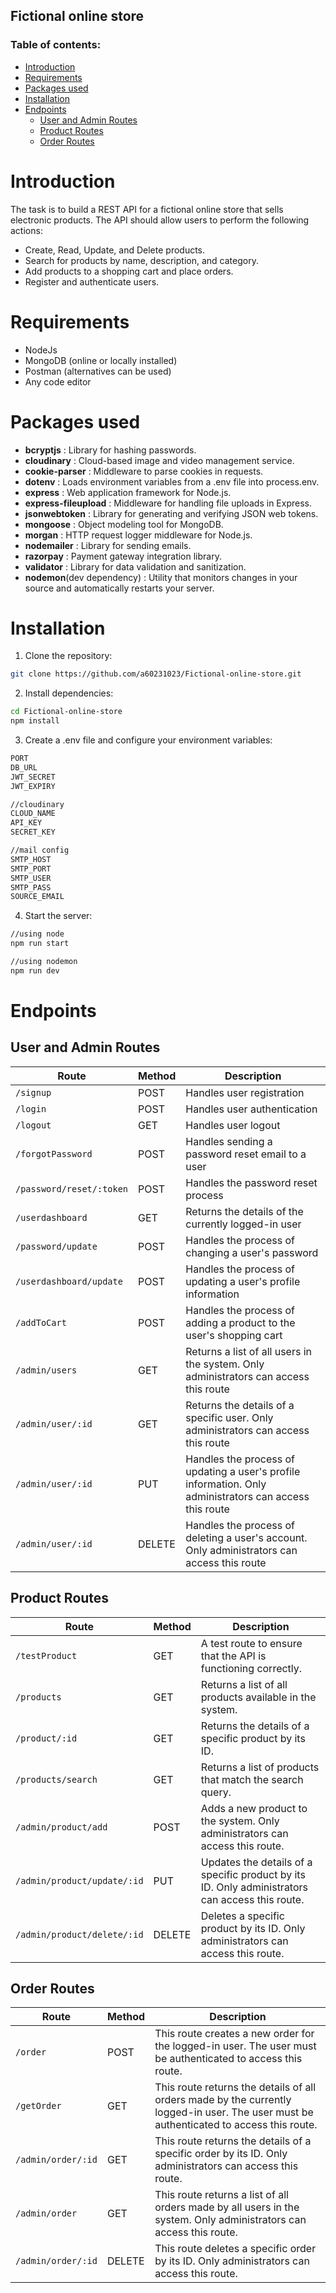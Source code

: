 ## Fictional online store

### Table of contents:

- [Introduction](#introduction)
- [Requirements](#requirements)
- [Packages used](#packages-used)
- [Installation](#installation)
- [Endpoints](#endpoints)
  - [User and Admin Routes](#user-and-admin-routes)
  - [Product Routes](#product-routes)
  - [Order Routes](#order-routes)

# Introduction

The task is to build a REST API for a fictional online store that sells
electronic products. The API should allow users to perform the following actions:
- Create, Read, Update, and Delete products.
- Search for products by name, description, and category.
- Add products to a shopping cart and place orders.
- Register and authenticate users.

# Requirements

- NodeJs
- MongoDB (online or locally installed)
- Postman (alternatives can be used)
- Any code editor

# Packages used

- **bcryptjs** : Library for hashing passwords.
- **cloudinary** : Cloud-based image and video management service.
- **cookie-parser** : Middleware to parse cookies in requests.
- **dotenv** : Loads environment variables from a .env file into process.env.
- **express** : Web application framework for Node.js.
- **express-fileupload** : Middleware for handling file uploads in Express.
- **jsonwebtoken** : Library for generating and verifying JSON web tokens.
- **mongoose** : Object modeling tool for MongoDB.
- **morgan** : HTTP request logger middleware for Node.js.
- **nodemailer** : Library for sending emails.
- **razorpay** : Payment gateway integration library.
- **validator** : Library for data validation and sanitization.
- **nodemon**(dev dependency) : Utility that monitors changes in your source and automatically restarts your server.

# Installation

1. Clone the repository:

```bash
git clone https://github.com/a60231023/Fictional-online-store.git
```
2. Install dependencies:
```bash
cd Fictional-online-store
npm install
```

3. Create a .env file and configure your environment variables:
```bash
PORT
DB_URL
JWT_SECRET
JWT_EXPIRY

//cloudinary
CLOUD_NAME
API_KEY
SECRET_KEY

//mail config
SMTP_HOST
SMTP_PORT
SMTP_USER
SMTP_PASS
SOURCE_EMAIL     
```

4. Start the server:
```bash
//using node
npm run start

//using nodemon
npm run dev
```

# Endpoints

## User and Admin Routes

| Route                  | Method | Description                                                                                                                         |
|------------------------|--------|-------------------------------------------------------------------------------------------------------------------------------------|
| `/signup`                | POST   | Handles user registration                                                                                                           |
| `/login`                 | POST   | Handles user authentication                                                                                                         |
| `/logout`                | GET    | Handles user logout                                                                                                                 |
| `/forgotPassword`        | POST   | Handles sending a password reset email to a user                                                                                    |
| `/password/reset/:token` | POST   | Handles the password reset process                                                                                                  |
| `/userdashboard`         | GET    | Returns the details of the currently logged-in user                                                                                 |
| `/password/update`       | POST   | Handles the process of changing a user's password                                                                                    |
| `/userdashboard/update`  | POST   | Handles the process of updating a user's profile information                                                                         |
| `/addToCart`             | POST   | Handles the process of adding a product to the user's shopping cart                                                                  |
| `/admin/users`           | GET    | Returns a list of all users in the system. Only administrators can access this route                                               |
| `/admin/user/:id`        | GET    | Returns the details of a specific user. Only administrators can access this route                                                  |
| `/admin/user/:id`        | PUT    | Handles the process of updating a user's profile information. Only administrators can access this route                             |
| `/admin/user/:id`        | DELETE | Handles the process of deleting a user's account. Only administrators can access this route                                        |

## Product Routes

| Route                  | Method | Description                                                                                                           |
|------------------------|--------|-----------------------------------------------------------------------------------------------------------------------|
| `/testProduct`            | GET    | A test route to ensure that the API is functioning correctly.                                                         |
| `/products`               | GET    | Returns a list of all products available in the system.                                                               |
| `/product/:id`            | GET    | Returns the details of a specific product by its ID.                                                                  |
| `/products/search`        | GET    | Returns a list of products that match the search query.                                                               |
| `/admin/product/add`      | POST   | Adds a new product to the system. Only administrators can access this route.                                          |
| `/admin/product/update/:id` | PUT    | Updates the details of a specific product by its ID. Only administrators can access this route.                       |
| `/admin/product/delete/:id` | DELETE | Deletes a specific product by its ID. Only administrators can access this route.                                      |

## Order Routes

| Route | Method | Description |
| --- | --- | --- |
| `/order` | POST | This route creates a new order for the logged-in user. The user must be authenticated to access this route. |
| `/getOrder` | GET | This route returns the details of all orders made by the currently logged-in user. The user must be authenticated to access this route. |
| `/admin/order/:id` | GET | This route returns the details of a specific order by its ID. Only administrators can access this route. |
| `/admin/order` | GET | This route returns a list of all orders made by all users in the system. Only administrators can access this route. |
| `/admin/order/:id` | DELETE | This route deletes a specific order by its ID. Only administrators can access this route. |

